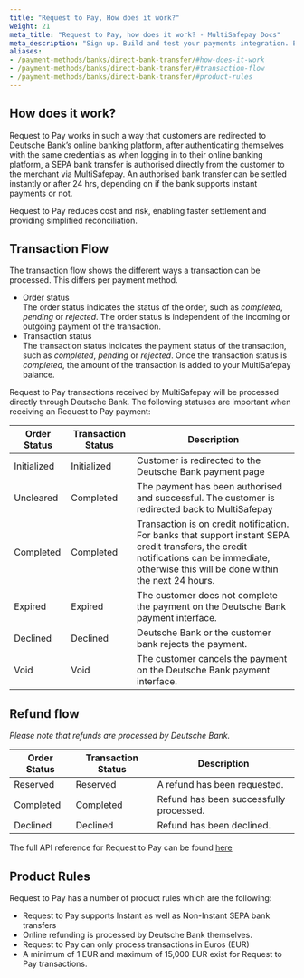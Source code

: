```yaml
---
title: "Request to Pay, How does it work?"
weight: 21
meta_title: "Request to Pay, how does it work? - MultiSafepay Docs"
meta_description: "Sign up. Build and test your payments integration. Explore our products and services. Use our API Reference, SDKs, and wrappers. Get support."
aliases: 
- /payment-methods/banks/direct-bank-transfer/#how-does-it-work
- /payment-methods/banks/direct-bank-transfer/#transaction-flow
- /payment-methods/banks/direct-bank-transfer/#product-rules
---
```


## How does it work?

Request to Pay works in such a way that customers are redirected to Deutsche Bank’s online banking platform, after authenticating themselves with the same credentials as when logging in to their online banking platform, a SEPA bank transfer is authorised directly from the customer to the merchant via MultiSafepay. An authorised bank transfer can be settled instantly or after 24 hrs, depending on if the bank supports instant payments or not.

Request to Pay reduces cost and risk, enabling faster settlement and providing simplified reconciliation.

## Transaction Flow

The transaction flow shows the different ways a transaction can be processed. This differs per payment method.

* Order status   
The order status indicates the status of the order, such as _completed_, _pending_ or _rejected_. The order status is independent of the incoming or outgoing payment of the transaction.
* Transaction status  
The transaction status indicates the payment status of the transaction, such as _completed_, _pending_ or _rejected_. Once the transaction status is _completed_, the amount of the transaction is added to your MultiSafepay balance.

Request to Pay transactions received by MultiSafepay will be processed directly through Deutsche Bank. The following statuses are important when receiving an Request to Pay payment:

| Order Status                      | Transaction Status      | Description |
|--------------------------------|-----------|-----------------------------------------------------------------------------------------|
| Initialized | Initialized | Customer is redirected to the Deutsche Bank payment page  | 
| Uncleared   | Completed   | The payment has been authorised and successful. The customer is redirected back to MultiSafepay   | 
| Completed   | Completed   |  Transaction is on credit notification. For banks that support instant SEPA credit transfers, the credit notifications can be immediate, otherwise this will be done within the next 24 hours.  | 
| Expired   | Expired    | The customer does not complete the payment on the Deutsche Bank payment interface. | 
| Declined     | Declined     | Deutsche Bank or the customer bank rejects the payment.  | 
| Void        | Void    | The customer cancels the payment on the Deutsche Bank payment interface.   | 

## Refund flow

_Please note that refunds are processed by Deutsche Bank._

| Order Status                      | Transaction Status      | Description |
|--------------------------------|-----------|-----------------------------------------------------------------------------------------|
| Reserved       | Reserved    | A refund has been requested. | 
| Completed      | Completed   | Refund has been successfully processed.  | 
| Declined     | Declined   | Refund has been declined.      |               

The full API reference for Request to Pay can be found [here](https://docs.multisafepay.com/api/#directbanktransfer)

## Product Rules

Request to Pay has a number of product rules which are the following:

* Request to Pay supports Instant as well as Non-Instant SEPA bank transfers
* Online refunding is processed by Deutsche Bank themselves.
* Request to Pay can only process transactions in Euros (EUR)
* A minimum of 1 EUR and maximum of 15,000 EUR exist for Request to Pay transactions.
